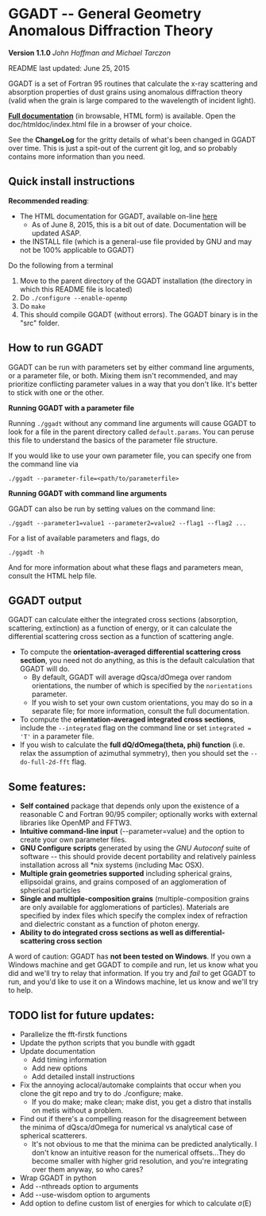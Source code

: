 GGADT -- General Geometry Anomalous Diffraction Theory
======================================================
**Version 1.1.0**
*John Hoffman and Michael Tarczon*

README last updated: June 25, 2015

GGADT is a set of Fortran 95 routines that calculate the x-ray scattering and absorption properties of dust grains using anomalous diffraction theory (valid when the grain is large compared to the wavelength of incident light).

**[Full documentation](http://johnh2o2.github.io/ggadt)** (in browsable, HTML form) is available. Open the doc/htmldoc/index.html file in a browser of your choice.

See the **ChangeLog** for the gritty details of what's been changed in GGADT over time. This is just a spit-out of the current git log, and so probably contains more information than you need.

Quick install instructions
--------------------------

**Recommended reading**: 

* The HTML documentation for GGADT, available on-line [here](http://johnh2o2.github.io/ggadt)
	* As of June 8, 2015, this is a bit out of date. Documentation will be updated ASAP.
* the INSTALL file (which is a general-use file provided by GNU and may not be 100% applicable to GGADT)

Do the following from a terminal

1. Move to the parent directory of the GGADT installation (the directory in which this README file is located)
2. Do ```./configure --enable-openmp```
3. Do ```make```
4. This should compile GGADT (without errors). The GGADT binary is in the "src" folder.


How to run GGADT
----------------

GGADT can be run with parameters set by either command line arguments, or a parameter file, or both. Mixing them isn't recommended, and may prioritize conflicting parameter values in a way that you don't like. It's better to stick with one or the other.

**Running GGADT with a parameter file**

Running ```./ggadt``` without any command line arguments will cause GGADT to look for a file in the parent directory called ```default.params```. You can peruse this file to understand the basics of the parameter file structure.

If you would like to use your own parameter file, you can specify one from the command line via 

```./ggadt --parameter-file=<path/to/parameterfile>```

**Running GGADT with command line arguments**

GGADT can also be run by setting values on the command line:

```./ggadt --parameter1=value1 --parameter2=value2 --flag1 --flag2 ...```

For a list of available parameters and flags, do

```./ggadt -h```

And for more information about what these flags and parameters mean, consult the HTML help file.

GGADT output
------------

GGADT can calculate either the integrated cross sections (absorption, scattering, extinction) as a function of energy, or it can calculate the differential scattering cross section as a function of scattering angle. 

* To compute the **orientation-averaged differential scattering cross section**, you need not do anything, as this is the default calculation that GGADT will do. 
	* By default, GGADT will average dQsca/dOmega over random orientations, the number of which is specified by the ```norientations``` parameter.
	* If you wish to set your own custom orientations, you may do so in a separate file; for more information, consult the full documentation.
* To compute the **orientation-averaged integrated cross sections**, include the ```--integrated``` flag on the command line or set ```integrated = 'T'``` in a parameter file. 
* If you wish to calculate the **full dQ/dOmega(theta, phi) function** (i.e. relax the assumption of azimuthal symmetry), then you should set the ```--do-full-2d-fft``` flag.

Some features:
--------------
* **Self contained** package that depends only upon the existence of a reasonable C and Fortran 90/95 compiler; optionally works with external libraries like OpenMP and FFTW3.
* **Intuitive command-line input** (--parameter=value) and the option to create your own parameter files.
* **GNU Configure scripts** generated by using the *GNU Autoconf* suite of software -- this should provide decent portability and relatively painless installation across all *nix systems (including Mac OSX).
* **Multiple grain geometries supported** including spherical grains, ellipsoidal grains, and grains composed of an agglomeration of spherical particles 
* **Single and multiple-composition grains** (multiple-composition grains are only available for agglomerations of particles). Materials are specified by index files which specify the complex index of refraction and dielectric constant as a function of photon energy.
* **Ability to do integrated cross sections as well as differential-scattering cross section**

A word of caution: GGADT has **not been tested on Windows**. If you own a Windows machine and get GGADT to compile and run, let us know what you did and we'll try to relay that information. If you try and *fail* to get GGADT to run, and you'd like to use it on a Windows machine, let us know and we'll try to help.

TODO list for future updates:
-----------------------------

* Parallelize the fft-firstk functions
* Update the python scripts that you bundle with ggadt
* Update documentation
	* Add timing information
	* Add new options
	* Add detailed install instructions
* Fix the annoying aclocal/automake complaints that occur when you clone the git repo and try to do ./configure; make.
	* If you do make; make clean; make dist, you get a distro that installs on metis without a problem.
* Find out if there's a compelling reason for the disagreement between the minima of dQsca/dOmega for numerical vs analytical case of spherical scatterers.
	* It's not obvious to me that the minima can be predicted analytically. I don't know an intuitive reason for the numerical offsets...They do become smaller with higher grid resolution, and you're integrating over them anyway, so who cares?
* Wrap GGADT in python
* Add --nthreads option to arguments
* Add --use-wisdom option to arguments
* Add option to define custom list of energies for which to calculate σ(E)
